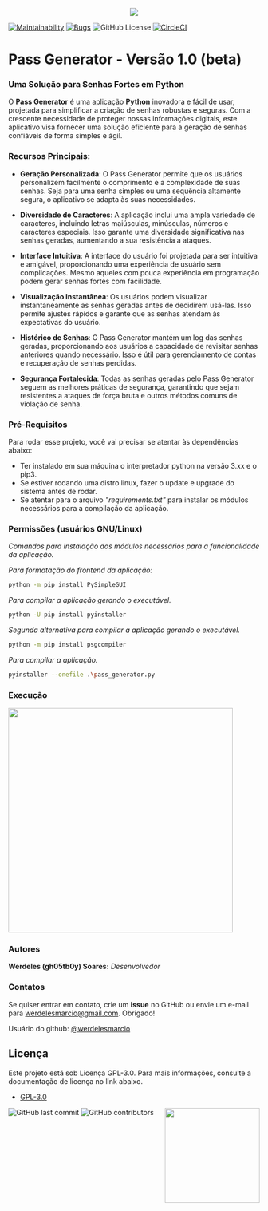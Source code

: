<p align="center">
    <img src="https://i.imgur.com/RtRJTp6.png">
</p>

[![Maintainability](https://api.codeclimate.com/v1/badges/8df7dedc252cf60d0af5/maintainability)](https://codeclimate.com/github/werdelesmarcio/gerador_senhas/maintainability)
[![Bugs](https://sonarcloud.io/api/project_badges/measure?project=werdelesmarcio_gerador_senhas&metric=bugs)](https://sonarcloud.io/summary/new_code?id=werdelesmarcio_gerador_senhas) ![GitHub License](https://img.shields.io/github/license/werdelesmarcio/gerador_senhas) [![CircleCI](https://dl.circleci.com/status-badge/img/gh/werdelesmarcio/gerador_senhas/tree/master.svg?style=svg)](https://dl.circleci.com/status-badge/redirect/gh/werdelesmarcio/gerador_senhas/tree/master)

# Pass Generator - Versão 1.0 (beta) 

### Uma Solução para Senhas Fortes em Python
O **Pass Generator** é uma aplicação **Python** inovadora e fácil de usar, projetada para simplificar a criação de senhas robustas e seguras. Com a crescente necessidade de proteger nossas informações digitais, este aplicativo visa fornecer uma solução eficiente para a geração de senhas confiáveis de forma simples e ágil.
### Recursos Principais:

* **Geração Personalizada**: O Pass Generator permite que os usuários personalizem facilmente o comprimento e a complexidade de suas senhas. Seja para uma senha simples ou uma sequência altamente segura, o aplicativo se adapta às suas necessidades.

* **Diversidade de Caracteres**: A aplicação inclui uma ampla variedade de caracteres, incluindo letras maiúsculas, minúsculas, números e caracteres especiais. Isso garante uma diversidade significativa nas senhas geradas, aumentando a sua resistência a ataques.

* **Interface Intuitiva**: A interface do usuário foi projetada para ser intuitiva e amigável, proporcionando uma experiência de usuário sem complicações. Mesmo aqueles com pouca experiência em programação podem gerar senhas fortes com facilidade.

* **Visualização Instantânea**: Os usuários podem visualizar instantaneamente as senhas geradas antes de decidirem usá-las. Isso permite ajustes rápidos e garante que as senhas atendam às expectativas do usuário.

* **Histórico de Senhas**: O Pass Generator mantém um log das senhas geradas, proporcionando aos usuários a capacidade de revisitar senhas anteriores quando necessário. Isso é útil para gerenciamento de contas e recuperação de senhas perdidas.

* **Segurança Fortalecida**: Todas as senhas geradas pelo Pass Generator seguem as melhores práticas de segurança, garantindo que sejam resistentes a ataques de força bruta e outros métodos comuns de violação de senha.

### Pré-Requisitos
Para rodar esse projeto, você vai precisar se atentar às dependências abaixo:

* Ter instalado em sua máquina o interpretador python na versão 3.xx e o pip3.
* Se estiver rodando uma distro linux, fazer o update e upgrade do sistema antes de rodar.
* Se atentar para o arquivo *"requirements.txt"* para instalar os módulos necessários para a compilação da aplicação.

### Permissões (usuários GNU/Linux)
_Comandos para instalação dos módulos necessários para a funcionalidade da aplicação._

_Para formatação do frontend da aplicação:_
```bash
python -m pip install PySimpleGUI
```

_Para compilar a aplicação gerando o executável._
```bash
python -U pip install pyinstaller
```

_Segunda alternativa para compilar a aplicação gerando o executável._
```bash
python -m pip install psgcompiler    
```

_Para compilar a aplicação._
```bash
pyinstaller --onefile .\pass_generator.py
```
    
### Execução
<img src="https://i.imgur.com/Jmav9F3.png" width=450px>

### Autores
**Werdeles (gh05tb0y) Soares:** _Desenvolvedor_

### Contatos
Se quiser entrar em contato, crie um **issue** no GitHub ou envie um e-mail para werdelesmarcio@gmail.com. Obrigado!

Usuário do github: [@werdelesmarcio](https://github.com/werdelesmarcio) 

## Licença
Este projeto está sob Licença GPL-3.0. Para mais informações, consulte a documentação de licença no link abaixo.
* [GPL-3.0](https://choosealicense.com/licenses/gpl-3.0/)

<img alt="GitHub last commit" src="https://img.shields.io/github/last-commit/werdelesmarcio/PyTCPScan2?style=for-the-badge">   <img alt="GitHub contributors" src="https://img.shields.io/github/contributors/werdelesmarcio/PyTCPScan2?style=for-the-badge">   <img src = "https://upload.wikimedia.org/wikipedia/commons/f/f8/Python_logo_and_wordmark.svg" width=190px align="Right">
